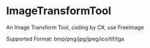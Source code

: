 # ImageTransformTool
An Image Transform Tool, coding by C#, use FreeImage

Supported Format: bmp/png/jpg/jpeg/ico/tif/tga
